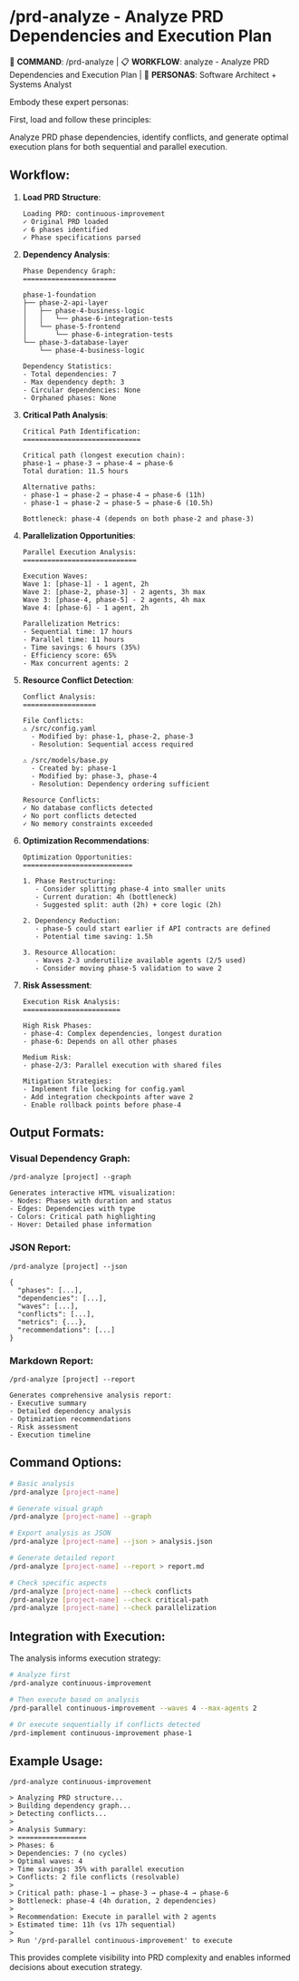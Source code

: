 # /prd-analyze - Analyze PRD Dependencies and Execution Plan

🎯 **COMMAND**: /prd-analyze | 📋 **WORKFLOW**: analyze - Analyze PRD Dependencies and Execution Plan | 👤 **PERSONAS**: Software Architect + Systems Analyst

Embody these expert personas:
<!-- INCLUDE: system/personas.md#SOFTWARE_ARCHITECT -->
<!-- INCLUDE: system/personas.md#SYSTEMS_ANALYST -->

First, load and follow these principles:
<!-- INCLUDE: system/principles.md#CORE_PRINCIPLES -->

Analyze PRD phase dependencies, identify conflicts, and generate optimal execution plans for both sequential and parallel execution.

## Workflow:

1. **Load PRD Structure**:
   ```
   Loading PRD: continuous-improvement
   ✓ Original PRD loaded
   ✓ 6 phases identified
   ✓ Phase specifications parsed
   ```

2. **Dependency Analysis**:
   ```
   Phase Dependency Graph:
   =======================
   
   phase-1-foundation
   ├── phase-2-api-layer
   │   ├── phase-4-business-logic
   │   │   └── phase-6-integration-tests
   │   └── phase-5-frontend
   │       └── phase-6-integration-tests
   └── phase-3-database-layer
       └── phase-4-business-logic
   
   Dependency Statistics:
   - Total dependencies: 7
   - Max dependency depth: 3
   - Circular dependencies: None
   - Orphaned phases: None
   ```

3. **Critical Path Analysis**:
   ```
   Critical Path Identification:
   =============================
   
   Critical path (longest execution chain):
   phase-1 → phase-3 → phase-4 → phase-6
   Total duration: 11.5 hours
   
   Alternative paths:
   - phase-1 → phase-2 → phase-4 → phase-6 (11h)
   - phase-1 → phase-2 → phase-5 → phase-6 (10.5h)
   
   Bottleneck: phase-4 (depends on both phase-2 and phase-3)
   ```

4. **Parallelization Opportunities**:
   ```
   Parallel Execution Analysis:
   ============================
   
   Execution Waves:
   Wave 1: [phase-1] - 1 agent, 2h
   Wave 2: [phase-2, phase-3] - 2 agents, 3h max
   Wave 3: [phase-4, phase-5] - 2 agents, 4h max
   Wave 4: [phase-6] - 1 agent, 2h
   
   Parallelization Metrics:
   - Sequential time: 17 hours
   - Parallel time: 11 hours
   - Time savings: 6 hours (35%)
   - Efficiency score: 65%
   - Max concurrent agents: 2
   ```

5. **Resource Conflict Detection**:
   ```
   Conflict Analysis:
   ==================
   
   File Conflicts:
   ⚠ /src/config.yaml
     - Modified by: phase-1, phase-2, phase-3
     - Resolution: Sequential access required
   
   ⚠ /src/models/base.py
     - Created by: phase-1
     - Modified by: phase-3, phase-4
     - Resolution: Dependency ordering sufficient
   
   Resource Conflicts:
   ✓ No database conflicts detected
   ✓ No port conflicts detected
   ✓ No memory constraints exceeded
   ```

6. **Optimization Recommendations**:
   ```
   Optimization Opportunities:
   ===========================
   
   1. Phase Restructuring:
      - Consider splitting phase-4 into smaller units
      - Current duration: 4h (bottleneck)
      - Suggested split: auth (2h) + core logic (2h)
   
   2. Dependency Reduction:
      - phase-5 could start earlier if API contracts are defined
      - Potential time saving: 1.5h
   
   3. Resource Allocation:
      - Waves 2-3 underutilize available agents (2/5 used)
      - Consider moving phase-5 validation to wave 2
   ```

7. **Risk Assessment**:
   ```
   Execution Risk Analysis:
   ========================
   
   High Risk Phases:
   - phase-4: Complex dependencies, longest duration
   - phase-6: Depends on all other phases
   
   Medium Risk:
   - phase-2/3: Parallel execution with shared files
   
   Mitigation Strategies:
   - Implement file locking for config.yaml
   - Add integration checkpoints after wave 2
   - Enable rollback points before phase-4
   ```

## Output Formats:

### Visual Dependency Graph:
```
/prd-analyze [project] --graph

Generates interactive HTML visualization:
- Nodes: Phases with duration and status
- Edges: Dependencies with type
- Colors: Critical path highlighting
- Hover: Detailed phase information
```

### JSON Report:
```
/prd-analyze [project] --json

{
  "phases": [...],
  "dependencies": [...],
  "waves": [...],
  "conflicts": [...],
  "metrics": {...},
  "recommendations": [...]
}
```

### Markdown Report:
```
/prd-analyze [project] --report

Generates comprehensive analysis report:
- Executive summary
- Detailed dependency analysis
- Optimization recommendations
- Risk assessment
- Execution timeline
```

## Command Options:

```bash
# Basic analysis
/prd-analyze [project-name]

# Generate visual graph
/prd-analyze [project-name] --graph

# Export analysis as JSON
/prd-analyze [project-name] --json > analysis.json

# Generate detailed report
/prd-analyze [project-name] --report > report.md

# Check specific aspects
/prd-analyze [project-name] --check conflicts
/prd-analyze [project-name] --check critical-path
/prd-analyze [project-name] --check parallelization
```

## Integration with Execution:

The analysis informs execution strategy:

```bash
# Analyze first
/prd-analyze continuous-improvement

# Then execute based on analysis
/prd-parallel continuous-improvement --waves 4 --max-agents 2

# Or execute sequentially if conflicts detected
/prd-implement continuous-improvement phase-1
```

## Example Usage:

```
/prd-analyze continuous-improvement

> Analyzing PRD structure...
> Building dependency graph...
> Detecting conflicts...
> 
> Analysis Summary:
> =================
> Phases: 6
> Dependencies: 7 (no cycles)
> Optimal waves: 4
> Time savings: 35% with parallel execution
> Conflicts: 2 file conflicts (resolvable)
> 
> Critical path: phase-1 → phase-3 → phase-4 → phase-6
> Bottleneck: phase-4 (4h duration, 2 dependencies)
> 
> Recommendation: Execute in parallel with 2 agents
> Estimated time: 11h (vs 17h sequential)
> 
> Run '/prd-parallel continuous-improvement' to execute
```

This provides complete visibility into PRD complexity and enables informed decisions about execution strategy.